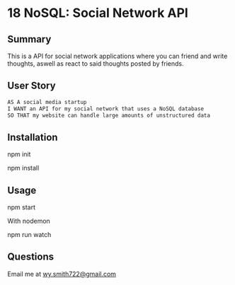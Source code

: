 # 18 NoSQL: Social Network API 

## Summary

This is a API for social network applications where you can friend and write thoughts, aswell as react to said thoughts posted by friends.

## User Story

```md
AS A social media startup
I WANT an API for my social network that uses a NoSQL database
SO THAT my website can handle large amounts of unstructured data
```

## Installation 

 npm init

 npm install

## Usage

 npm start

With nodemon 

 npm run watch

## Questions 

Email me at wy.smith722@gmail.com 
